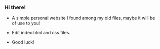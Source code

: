 ### Hi there!

- A simple personal website I found among my old files, maybe it will be of use to you!
- Edit index.html and css files.

- Good luck!
